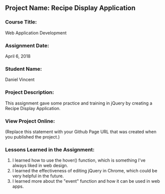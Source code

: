 ## Project Name:  Recipe Display Application

### Course Title:
Web Application Development

### Assignment Date:  
April 6, 2018

### Student Name:  
Daniel Vincent 

### Project Description:
This assignment gave some practice and training in jQuery by creating a Recipe Display Application. 

### View Project Online:
(Replace this statement with your Github Page URL that was created when you 
 published the project.)

### Lessons Learned in the Assignment:
1. I learned how to use the hover() function, which is something I've always liked in web design. 
2. I learned the effectiveness of editing jQuery in Chrome, which could be very helpful in the future. 
3. I learned more about the "event" function and how it can be used in web apps. 

